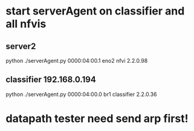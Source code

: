 # start serverAgent on classifier and all nfvis
## server2
python ./serverAgent.py 0000:04:00.1  eno2 nfvi 2.2.0.98

## classifier 192.168.0.194
python ./serverAgent.py  0000:04:00.0 br1 classifier 2.2.0.36




# datapath tester need send arp first!


